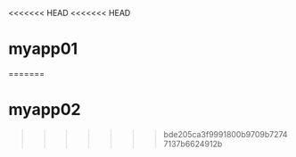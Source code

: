 <<<<<<< HEAD
<<<<<<< HEAD
# myapp01
=======
# myapp02
>>>>>>> bde205ca3f9991800b9709b72747137b6624912b

